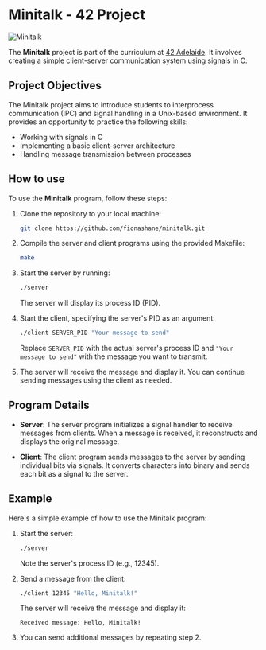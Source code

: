 # Minitalk - 42 Project

![Minitalk](https://img.shields.io/badge/Minitalk-42-success)

The **Minitalk** project is part of the curriculum at [42 Adelaide](https://www.42adel.org.au/). It involves creating a simple client-server communication system using signals in C.

## Project Objectives

The Minitalk project aims to introduce students to interprocess communication (IPC) and signal handling in a Unix-based environment. It provides an opportunity to practice the following skills:

- Working with signals in C
- Implementing a basic client-server architecture
- Handling message transmission between processes

## How to use

To use the **Minitalk** program, follow these steps:

1. Clone the repository to your local machine:

   ```bash
   git clone https://github.com/fionashane/minitalk.git
   ```

2. Compile the server and client programs using the provided Makefile:

   ```bash
   make
   ```

3. Start the server by running:

   ```bash
   ./server
   ```

   The server will display its process ID (PID).

4. Start the client, specifying the server's PID as an argument:

   ```bash
   ./client SERVER_PID "Your message to send"
   ```

   Replace `SERVER_PID` with the actual server's process ID and `"Your message to send"` with the message you want to transmit.

5. The server will receive the message and display it. You can continue sending messages using the client as needed.

## Program Details

- **Server**: The server program initializes a signal handler to receive messages from clients. When a message is received, it reconstructs and displays the original message.

- **Client**: The client program sends messages to the server by sending individual bits via signals. It converts characters into binary and sends each bit as a signal to the server.

## Example

Here's a simple example of how to use the Minitalk program:

1. Start the server:

   ```bash
   ./server
   ```

   Note the server's process ID (e.g., 12345).

2. Send a message from the client:

   ```bash
   ./client 12345 "Hello, Minitalk!"
   ```

   The server will receive the message and display it:

   ```
   Received message: Hello, Minitalk!
   ```

3. You can send additional messages by repeating step 2.
